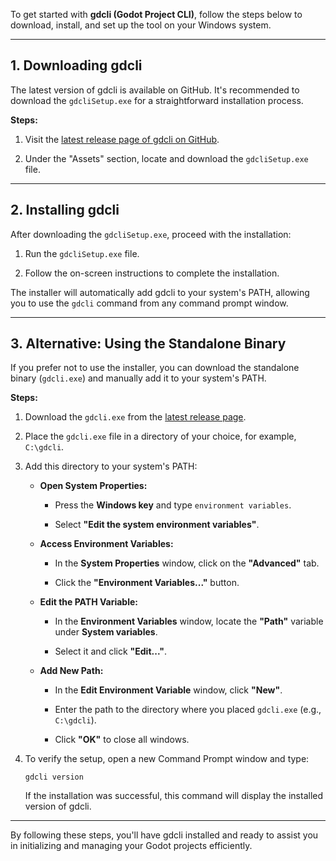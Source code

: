 To get started with **gdcli (Godot Project CLI)**, follow the steps below to download, install, and set up the tool on your Windows system.

---

## 1. Downloading gdcli

The latest version of gdcli is available on GitHub. It's recommended to download the `gdcliSetup.exe` for a straightforward installation process.

**Steps:**

1. Visit the [latest release page of gdcli on GitHub](https://github.com/IgorBayerl/gdcli/releases/latest).

2. Under the "Assets" section, locate and download the `gdcliSetup.exe` file.

---

## 2. Installing gdcli

After downloading the `gdcliSetup.exe`, proceed with the installation:

1. Run the `gdcliSetup.exe` file.

2. Follow the on-screen instructions to complete the installation.

The installer will automatically add gdcli to your system's PATH, allowing you to use the `gdcli` command from any command prompt window.

---

## 3. Alternative: Using the Standalone Binary

If you prefer not to use the installer, you can download the standalone binary (`gdcli.exe`) and manually add it to your system's PATH.

**Steps:**

1. Download the `gdcli.exe` from the [latest release page](https://github.com/IgorBayerl/gdcli/releases/latest).

2. Place the `gdcli.exe` file in a directory of your choice, for example, `C:\gdcli`.

3. Add this directory to your system's PATH:

   - **Open System Properties:**

     - Press the **Windows key** and type `environment variables`.

     - Select **"Edit the system environment variables"**.

   - **Access Environment Variables:**

     - In the **System Properties** window, click on the **"Advanced"** tab.

     - Click the **"Environment Variables..."** button.

   - **Edit the PATH Variable:**

     - In the **Environment Variables** window, locate the **"Path"** variable under **System variables**.

     - Select it and click **"Edit..."**.

   - **Add New Path:**

     - In the **Edit Environment Variable** window, click **"New"**.

     - Enter the path to the directory where you placed `gdcli.exe` (e.g., `C:\gdcli`).

     - Click **"OK"** to close all windows.

4. To verify the setup, open a new Command Prompt window and type:

   ```
   gdcli version
   ```

   If the installation was successful, this command will display the installed version of gdcli.

---

By following these steps, you'll have gdcli installed and ready to assist you in initializing and managing your Godot projects efficiently. 